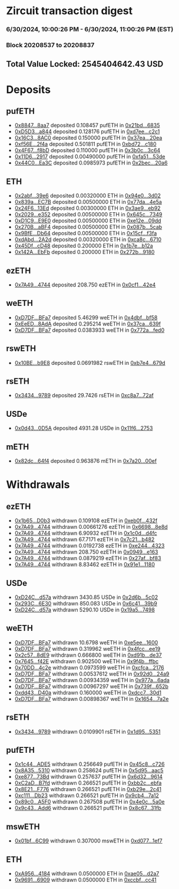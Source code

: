 # Zircuit transaction digest
### 6/30/2024, 10:00:26 PM - 6/30/2024, 11:00:26 PM (EST)
### Block 20208537 to 20208837

## Total Value Locked: 2545404642.43 USD

# Deposits
## pufETH
- [0x8847...8aa7](https://etherscan.io/address/0x8847EBaaf29A18396e49191602f8d8D141b98aa7) deposited 0.108457 pufETH in [0x21bd...6835](https://etherscan.io/tx/0x8847EBaaf29A18396e49191602f8d8D141b98aa7)
- [0xD5D3...a844](https://etherscan.io/address/0xD5D3AE364f553A99F7f0D7FD60873Dd180c8a844) deposited 0.128176 pufETH in [0xd7ee...c2c1](https://etherscan.io/tx/0xD5D3AE364f553A99F7f0D7FD60873Dd180c8a844)
- [0x16C3...8AC0](https://etherscan.io/address/0x16C3c16dc8525FD0dd189f605361475fc4488AC0) deposited 0.150000 pufETH in [0x37ea...20ea](https://etherscan.io/tx/0x16C3c16dc8525FD0dd189f605361475fc4488AC0)
- [0xf56E...2f4a](https://etherscan.io/address/0xf56Ecdc8CA39FB525807E2949983AF26276A2f4a) deposited 0.501811 pufETH in [0xbd72...c180](https://etherscan.io/tx/0xf56Ecdc8CA39FB525807E2949983AF26276A2f4a)
- [0x4F67...f8bD](https://etherscan.io/address/0x4F67C4dEE5eF88348c68d49e5F7817Ae51Cef8bD) deposited 0.110000 pufETH in [0x3b0c...3c64](https://etherscan.io/tx/0x4F67C4dEE5eF88348c68d49e5F7817Ae51Cef8bD)
- [0x11D6...2917](https://etherscan.io/address/0x11D6Ab9232863Ed52Df72ed0b97e16E0DBB92917) deposited 0.00490000 pufETH in [0xfa51...53de](https://etherscan.io/tx/0x11D6Ab9232863Ed52Df72ed0b97e16E0DBB92917)
- [0x44C0...Ea3C](https://etherscan.io/address/0x44C0edb1E172120251CAbb919f4273a73D52Ea3C) deposited 0.0985973 pufETH in [0x2bec...20a6](https://etherscan.io/tx/0x44C0edb1E172120251CAbb919f4273a73D52Ea3C)
## ETH
- [0x2abf...39e6](https://etherscan.io/address/0x2abf194036d5028C51fAC9F4E299b31a736b39e6) deposited 0.00320000 ETH in [0x94e0...3d02](https://etherscan.io/tx/0x2abf194036d5028C51fAC9F4E299b31a736b39e6)
- [0x839a...EC7B](https://etherscan.io/address/0x839a90b3D2F0BE02C077b03F4154659ADb2fEC7B) deposited 0.00500000 ETH in [0x77da...4e5a](https://etherscan.io/tx/0x839a90b3D2F0BE02C077b03F4154659ADb2fEC7B)
- [0x24F6...13Ed](https://etherscan.io/address/0x24F657Fa95f62dD0604F706ec0088C461cF213Ed) deposited 0.00300000 ETH in [0x3ae9...eb92](https://etherscan.io/tx/0x24F657Fa95f62dD0604F706ec0088C461cF213Ed)
- [0x2029...e352](https://etherscan.io/address/0x20292d11645a33E6a5543aad1318DF2bE0BDe352) deposited 0.00500000 ETH in [0x645c...7349](https://etherscan.io/tx/0x20292d11645a33E6a5543aad1318DF2bE0BDe352)
- [0xD1C9...E9E0](https://etherscan.io/address/0xD1C948478BB3572CaeC04B0B350ff1c5840aE9E0) deposited 0.00500000 ETH in [0xe12e...09dd](https://etherscan.io/tx/0xD1C948478BB3572CaeC04B0B350ff1c5840aE9E0)
- [0x270B...aBF4](https://etherscan.io/address/0x270B1676F5886eF0ABC64d3A35dD9c6b38DcaBF4) deposited 0.00500000 ETH in [0x087b...5cab](https://etherscan.io/tx/0x270B1676F5886eF0ABC64d3A35dD9c6b38DcaBF4)
- [0x9BfE...Db64](https://etherscan.io/address/0x9BfEFd024DeC6f97F495f28E93E537F17d42Db64) deposited 0.00500000 ETH in [0x15cf...f3fa](https://etherscan.io/tx/0x9BfEFd024DeC6f97F495f28E93E537F17d42Db64)
- [0xdAbd...2A2d](https://etherscan.io/address/0xdAbdDAeb2561d1b838d28B01A0FCd74E25d42A2d) deposited 0.00320000 ETH in [0xca8c...6710](https://etherscan.io/tx/0xdAbdDAeb2561d1b838d28B01A0FCd74E25d42A2d)
- [0x45Df...cD48](https://etherscan.io/address/0x45Df7DBA39550D44B05da3902dBf32610bC5cD48) deposited 0.200000 ETH in [0x1b7e...b12a](https://etherscan.io/tx/0x45Df7DBA39550D44B05da3902dBf32610bC5cD48)
- [0x142A...EbFb](https://etherscan.io/address/0x142A30b15E68ef645Ca25C83Aa8b4777BFa3EbFb) deposited 0.200000 ETH in [0x272b...9180](https://etherscan.io/tx/0x142A30b15E68ef645Ca25C83Aa8b4777BFa3EbFb)
## ezETH
- [0x7A49...4744](https://etherscan.io/address/0x7A493Be5c2ce014cD049Bf178a1ac0Db1B434744) deposited 208.750 ezETH in [0x0cf1...42e4](https://etherscan.io/tx/0x7A493Be5c2ce014cD049Bf178a1ac0Db1B434744)
## weETH
- [0xD7DF...BFa7](https://etherscan.io/address/0xD7DF7E085214743530afF339aFC420c7c720BFa7) deposited 5.46299 weETH in [0x4dbf...bf58](https://etherscan.io/tx/0xD7DF7E085214743530afF339aFC420c7c720BFa7)
- [0xEeED...8AdA](https://etherscan.io/address/0xEeED4f0c2156B14A2c17C156432eCAeED72d8AdA) deposited 0.295214 weETH in [0x37ca...639f](https://etherscan.io/tx/0xEeED4f0c2156B14A2c17C156432eCAeED72d8AdA)
- [0xD7DF...BFa7](https://etherscan.io/address/0xD7DF7E085214743530afF339aFC420c7c720BFa7) deposited 0.0383933 weETH in [0x772a...fed0](https://etherscan.io/tx/0xD7DF7E085214743530afF339aFC420c7c720BFa7)
## rswETH
- [0x10BE...b9E8](https://etherscan.io/address/0x10BEF91578CfF0Ae8DfA3E67b319BDCA596Bb9E8) deposited 0.0691982 rswETH in [0xb7e4...679d](https://etherscan.io/tx/0x10BEF91578CfF0Ae8DfA3E67b319BDCA596Bb9E8)
## rsETH
- [0x3434...9789](https://etherscan.io/address/0x34349c5569e7B846c3558961552D2202760A9789) deposited 29.7426 rsETH in [0xc8a7...72af](https://etherscan.io/tx/0x34349c5569e7B846c3558961552D2202760A9789)
## USDe
- [0x0d43...0D5A](https://etherscan.io/address/0x0d4319520f605A1cE7d5e52DB7cFC73CF6730D5A) deposited 4931.28 USDe in [0x11f6...2753](https://etherscan.io/tx/0x0d4319520f605A1cE7d5e52DB7cFC73CF6730D5A)
## mETH
- [0x82dc...64f4](https://etherscan.io/address/0x82dc92b01c7fF54911842956083795f60f6F64f4) deposited 0.963876 mETH in [0x7a20...00ef](https://etherscan.io/tx/0x82dc92b01c7fF54911842956083795f60f6F64f4)
# Withdrawals
## ezETH
- [0x1b65...D0b3](https://etherscan.io/address/0x1b65E90bbb64155E68402a5403d8f0AB42C8D0b3) withdrawn 0.109108 ezETH in [0xeb0f...432f](https://etherscan.io/tx/0x1b65E90bbb64155E68402a5403d8f0AB42C8D0b3)
- [0x7A49...4744](https://etherscan.io/address/0x7A493Be5c2ce014cD049Bf178a1ac0Db1B434744) withdrawn 0.00661276 ezETH in [0x6698...8e8d](https://etherscan.io/tx/0x7A493Be5c2ce014cD049Bf178a1ac0Db1B434744)
- [0x7A49...4744](https://etherscan.io/address/0x7A493Be5c2ce014cD049Bf178a1ac0Db1B434744) withdrawn 6.90932 ezETH in [0x1c0d...d4fc](https://etherscan.io/tx/0x7A493Be5c2ce014cD049Bf178a1ac0Db1B434744)
- [0x7A49...4744](https://etherscan.io/address/0x7A493Be5c2ce014cD049Bf178a1ac0Db1B434744) withdrawn 67.7171 ezETH in [0x7c21...b482](https://etherscan.io/tx/0x7A493Be5c2ce014cD049Bf178a1ac0Db1B434744)
- [0x7A49...4744](https://etherscan.io/address/0x7A493Be5c2ce014cD049Bf178a1ac0Db1B434744) withdrawn 0.0192738 ezETH in [0xe244...4323](https://etherscan.io/tx/0x7A493Be5c2ce014cD049Bf178a1ac0Db1B434744)
- [0x7A49...4744](https://etherscan.io/address/0x7A493Be5c2ce014cD049Bf178a1ac0Db1B434744) withdrawn 208.750 ezETH in [0x0949...e163](https://etherscan.io/tx/0x7A493Be5c2ce014cD049Bf178a1ac0Db1B434744)
- [0x7A49...4744](https://etherscan.io/address/0x7A493Be5c2ce014cD049Bf178a1ac0Db1B434744) withdrawn 0.0879219 ezETH in [0x27af...bf83](https://etherscan.io/tx/0x7A493Be5c2ce014cD049Bf178a1ac0Db1B434744)
- [0x7A49...4744](https://etherscan.io/address/0x7A493Be5c2ce014cD049Bf178a1ac0Db1B434744) withdrawn 8.83462 ezETH in [0x91e1...1180](https://etherscan.io/tx/0x7A493Be5c2ce014cD049Bf178a1ac0Db1B434744)
## USDe
- [0xD24C...d57a](https://etherscan.io/address/0xD24Cfe2d0fa81369ca6291c28ac5426e16B6d57a) withdrawn 3430.85 USDe in [0x2d6b...5c02](https://etherscan.io/tx/0xD24Cfe2d0fa81369ca6291c28ac5426e16B6d57a)
- [0x293C...6E30](https://etherscan.io/address/0x293C6937D8D82e05B01335F7B33FBA0c8e256E30) withdrawn 850.083 USDe in [0x6c41...39b9](https://etherscan.io/tx/0x293C6937D8D82e05B01335F7B33FBA0c8e256E30)
- [0xD24C...d57a](https://etherscan.io/address/0xD24Cfe2d0fa81369ca6291c28ac5426e16B6d57a) withdrawn 5290.10 USDe in [0x19a5...7498](https://etherscan.io/tx/0xD24Cfe2d0fa81369ca6291c28ac5426e16B6d57a)
## weETH
- [0xD7DF...BFa7](https://etherscan.io/address/0xD7DF7E085214743530afF339aFC420c7c720BFa7) withdrawn 10.6798 weETH in [0xe5ee...1600](https://etherscan.io/tx/0xD7DF7E085214743530afF339aFC420c7c720BFa7)
- [0xD7DF...BFa7](https://etherscan.io/address/0xD7DF7E085214743530afF339aFC420c7c720BFa7) withdrawn 0.319962 weETH in [0x4fcc...ee19](https://etherscan.io/tx/0xD7DF7E085214743530afF339aFC420c7c720BFa7)
- [0x2c57...8dE9](https://etherscan.io/address/0x2c57EF47F10bC3Ce20C4E0E7fff193BE3a038dE9) withdrawn 0.666800 weETH in [0xd91b...de37](https://etherscan.io/tx/0x2c57EF47F10bC3Ce20C4E0E7fff193BE3a038dE9)
- [0x7645...f42E](https://etherscan.io/address/0x7645719d8783Bc3b2aCdC0ef759fbe21BA9Df42E) withdrawn 0.902500 weETH in [0x9f4b...ffbc](https://etherscan.io/tx/0x7645719d8783Bc3b2aCdC0ef759fbe21BA9Df42E)
- [0x70DD...4c2e](https://etherscan.io/address/0x70DD0Cef072Ec308E6708C20553cd9299d4d4c2e) withdrawn 0.0973599 weETH in [0xcfca...2176](https://etherscan.io/tx/0x70DD0Cef072Ec308E6708C20553cd9299d4d4c2e)
- [0xD7DF...BFa7](https://etherscan.io/address/0xD7DF7E085214743530afF339aFC420c7c720BFa7) withdrawn 0.00537612 weETH in [0x92d0...24a9](https://etherscan.io/tx/0xD7DF7E085214743530afF339aFC420c7c720BFa7)
- [0xD7DF...BFa7](https://etherscan.io/address/0xD7DF7E085214743530afF339aFC420c7c720BFa7) withdrawn 0.00934359 weETH in [0x977a...6ada](https://etherscan.io/tx/0xD7DF7E085214743530afF339aFC420c7c720BFa7)
- [0xD7DF...BFa7](https://etherscan.io/address/0xD7DF7E085214743530afF339aFC420c7c720BFa7) withdrawn 0.00967297 weETH in [0x739f...652b](https://etherscan.io/tx/0xD7DF7E085214743530afF339aFC420c7c720BFa7)
- [0xdd43...D40a](https://etherscan.io/address/0xdd430EE9B356c53c00658bC0931B874FC9C9D40a) withdrawn 0.160000 weETH in [0xdcc7...30d1](https://etherscan.io/tx/0xdd430EE9B356c53c00658bC0931B874FC9C9D40a)
- [0xD7DF...BFa7](https://etherscan.io/address/0xD7DF7E085214743530afF339aFC420c7c720BFa7) withdrawn 0.00898367 weETH in [0x1654...7a2e](https://etherscan.io/tx/0xD7DF7E085214743530afF339aFC420c7c720BFa7)
## rsETH
- [0x3434...9789](https://etherscan.io/address/0x34349c5569e7B846c3558961552D2202760A9789) withdrawn 0.0109901 rsETH in [0x1d95...5351](https://etherscan.io/tx/0x34349c5569e7B846c3558961552D2202760A9789)
## pufETH
- [0x1c44...ADE5](https://etherscan.io/address/0x1c44d0ce99F0508BE0c900827143f7Ea4FC9ADE5) withdrawn 0.256649 pufETH in [0x45c8...c726](https://etherscan.io/tx/0x1c44d0ce99F0508BE0c900827143f7Ea4FC9ADE5)
- [0x8A35...5310](https://etherscan.io/address/0x8A35a2a968FEaB8BA4159BC806633cF419A45310) withdrawn 0.258624 pufETH in [0x5d95...aac5](https://etherscan.io/tx/0x8A35a2a968FEaB8BA4159BC806633cF419A45310)
- [0xe877...73Bd](https://etherscan.io/address/0xe8774f97582aA8650fbb9DC636fb96E0293373Bd) withdrawn 0.257637 pufETH in [0x6d32...9614](https://etherscan.io/tx/0xe8774f97582aA8650fbb9DC636fb96E0293373Bd)
- [0xC2aD...B7fd](https://etherscan.io/address/0xC2aD550875daCFFf6F3cb368754Be418d35fB7fd) withdrawn 0.266521 pufETH in [0xbb2c...ebfa](https://etherscan.io/tx/0xC2aD550875daCFFf6F3cb368754Be418d35fB7fd)
- [0x8E21...F776](https://etherscan.io/address/0x8E21c27Bb1511febbC08f4F64F5a15137600F776) withdrawn 0.266521 pufETH in [0xb29e...2c41](https://etherscan.io/tx/0x8E21c27Bb1511febbC08f4F64F5a15137600F776)
- [0xc111...Db23](https://etherscan.io/address/0xc1114b37Af4BEE8E20ee74029781f8c5ce36Db23) withdrawn 0.266521 pufETH in [0x9cb4...7a12](https://etherscan.io/tx/0xc1114b37Af4BEE8E20ee74029781f8c5ce36Db23)
- [0x89c0...A5F0](https://etherscan.io/address/0x89c0ffD25f73C416AB4e6C48F8A3A3996D81A5F0) withdrawn 0.267508 pufETH in [0x4e0c...5a0e](https://etherscan.io/tx/0x89c0ffD25f73C416AB4e6C48F8A3A3996D81A5F0)
- [0x9c43...Add6](https://etherscan.io/address/0x9c43649E458F23Fb38F11A602c4a5328d975Add6) withdrawn 0.266521 pufETH in [0x8c67...31fb](https://etherscan.io/tx/0x9c43649E458F23Fb38F11A602c4a5328d975Add6)
## mswETH
- [0x01bf...6C99](https://etherscan.io/address/0x01bf6f1cB0E1262c72ADF366BD4751eb69186C99) withdrawn 0.307000 mswETH in [0xd077...1ef7](https://etherscan.io/tx/0x01bf6f1cB0E1262c72ADF366BD4751eb69186C99)
## ETH
- [0xA956...4184](https://etherscan.io/address/0xA95601be5AecD7E1cAF9578B750aD8346CFc4184) withdrawn 0.0500000 ETH in [0xae05...d2a7](https://etherscan.io/tx/0xA95601be5AecD7E1cAF9578B750aD8346CFc4184)
- [0x9691...6909](https://etherscan.io/address/0x96917F694678525aA9474CE51ea547e8111f6909) withdrawn 0.0500000 ETH in [0xccbf...cc41](https://etherscan.io/tx/0x96917F694678525aA9474CE51ea547e8111f6909)
